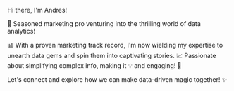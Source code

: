 Hi there, I'm Andres! 

🚀 Seasoned marketing pro venturing into the thrilling world of data analytics! 

📊 With a proven marketing track record, I'm now wielding my expertise to unearth 
data gems and spin them into captivating stories. 📈 Passionate about simplifying complex info, making it 💡 and engaging! 🤝 

Let's connect and explore how we can make data-driven magic together! ✨
